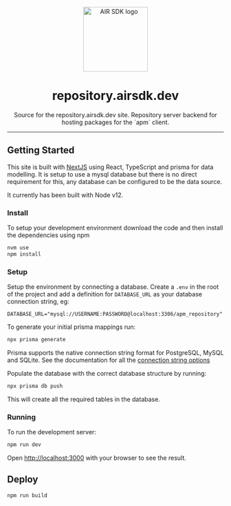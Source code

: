<p align="center">
    <a href="https://repository.airsdk.dev" rel="noopener" target="_blank">
        <img width="150" 
            src="https://raw.githubusercontent.com/airsdk/airsdk.dev/main/static/images/air-logo.png" 
            alt="AIR SDK logo">
    </a>
</p>

<h1 align="center">repository.airsdk.dev</h1>

<div align="center">
    Source for the repository.airsdk.dev site. Repository server backend for hosting packages for the `apm` client.
</div>

---

## Getting Started

This site is built with [NextJS](https://nextjs.org/) using React, TypeScript and prisma for data modelling. It is setup to use a mysql database but there is no direct requirement for this, any database can be configured to be the data source.

It currently has been built with Node v12.

### Install

To setup your development environment download the code and then install the dependencies using npm

```bash
nvm use
npm install
```

### Setup

Setup the environment by connecting a database. Create a `.env` in the root of the project and add a definition for `DATABASE_URL` as your database connection string, eg:

```
DATABASE_URL="mysql://USERNAME:PASSWORD@localhost:3306/apm_repository"
```

To generate your initial prisma mappings run:

```bash
npx prisma generate
```

Prisma supports the native connection string format for PostgreSQL, MySQL and SQLite. See the documentation for all the [connection string options](https://pris.ly/d/connection-strings)

Populate the database with the correct database structure by running:

```bash
npx prisma db push
```

This will create all the required tables in the database.

### Running

To run the development server:

```bash
npm run dev
```

Open [http://localhost:3000](http://localhost:3000) with your browser to see the result.



## Deploy

```bash
npm run build
```

